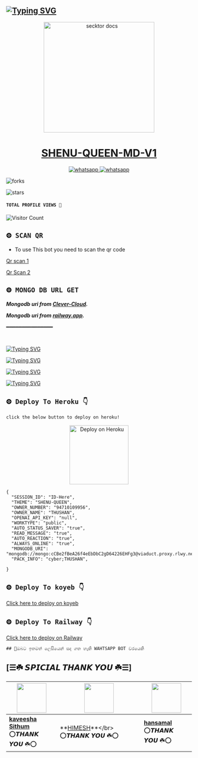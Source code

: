   ## [![Typing SVG](https://readme-typing-svg.herokuapp.com?font=Rockstar-ExtraBold&color=F33A6A&lines=𝐇𝐈+𝐈𝐀𝐌+🅂𝗛𝗘𝗡𝗨╺+🅀𝗨𝗘𝗘𝗡+-+𝗕𝗢𝗧.;𝙿𝙾𝚆𝙴𝚁𝙳+𝙱𝚈:+𝙳𝙺+𝚃𝙷𝚄𝚂𝙷𝙰𝙽+𝚃𝙴𝙰𝙼;ℂ𝕣𝕖𝕒𝕥𝕖𝕕+𝕓𝕪:+𝘾𝙔.༆𝙏𝙃𝙐𝙎𝙃𝘼𝙉;𝐌𝐑:+☬𝘿𝙆༒𝙏𝙃𝙐𝙎𝙃𝘼𝙉࿐;💕ඉතිං+ඔයල🙃;😁හොදින්+ඉන්නවානේ🧚)](https://git.io/typing-svg)

 <p align="center">  
  <a href="https://youtu.be/It-Ak-aSx0c">
    <img alt="secktor docs" height="300" src="https://i.ibb.co/J5c13yt/Shenu-Queen.png">
    <h1 align="center">SHENU-QUEEN-MD-V1</h1>
  </a>
</p>  
<p align="center">
  <a aria-label="Join our chats" href="https://chat.whatsapp.com/HFyaKoMyFga5QE7rdFYOPA" target="_blank">
    <img alt="whatsapp" src="https://img.shields.io/badge/Join Group-25D366?style=for-the-badge&logo=whatsapp&logoColor=white" />
  </a>
<a aria-label="Bot Whatsapp" href="[https://chat.whatsapp.com/J6C3xxf5VAp0FW0KidBTwf](https://wa.me/94710109956?text=.menu)" target="_blank">
    <img alt="whatsapp" src="https://img.shields.io/badge/Bot%20Whatsapp-25D366?style=for-the-badge&logo=whatsapp&logoColor=white" />
  </a>
  
</p>
    
    
 ![forks](https://img.shields.io/github/forks/TSTHUSHAN/SHENU-QUEEN-MD?label=Forks&style=social)

![stars](https://img.shields.io/github/stars/TSTHUSHAN/SHENU-QUEEN-MDi?style=social)
  
#### ```TOTAL PROFILE VIEWS 🧚```
![Visitor Count](https://profile-counter.glitch.me/CYBER-THUSHAN/count.svg) 


## `⨷ SCAN QR`

- To use This bot you need to scan the qr code<br>

[Qr scan 1](https://shenu-queen-1-00000-3f62d4bbb3d4.herokuapp.com/session)

[Qr Scan 2](https://replit.com/@mrthushan200721/SHENU-QUEEN-MD-V1?v=1
)


## `⨷ MONGO DB URL GET`

 ***Mongodb uri from [Clever-Cloud](https://api.clever-cloud.com/v2/session/login).***

***Mongodb uri from [railway.app](https://railway.app).***

━━━━━━━━━━━━━━━




## <p align="center">
  <a href="#"><img src="http://readme-typing-svg.herokuapp.com?color=d1fa02&center=true&vCenter=true&multiline=false&lines=𝙃𝙊𝙒+𝘾𝘼𝙉+𝙃𝙀𝙇𝙋+𝙔𝙊𝙐  👩‍🔧" alt="">
</p>
  <a href="https://git.io/typing-svg"><img src="https://readme-typing-svg.demolab.com?font=Fira+Code&pause=1000&width=435&lines=THE+BEST+WHATSAPP+BOT" alt="Typing SVG" /></a>

  
  <a href="https://git.io/typing-svg"><img src="https://readme-typing-svg.demolab.com?font=Fira+Code&pause=1000&width=435&lines=MULITE+DIVICE+WHATSAPP+BOT+NEW+2023" alt="Typing SVG" /></a>

  <a href="https://git.io/typing-svg"><img src="https://readme-typing-svg.demolab.com?font=Fira+Code&pause=1000&width=435&lines=CREATED+BY;CYBER+THUSHAN+" alt="Typing SVG" /></a>

  <a href="https://git.io/typing-svg"><img src="https://readme-typing-svg.demolab.com?font=Fira+Code&pause=1000&width=435&lines=MY+NUMBER;710109956" alt="Typing SVG" /></a>


## `⨷ Deploy To Heroku 👇` 

```bash
click the below button to deploy on heroku!
```


<p align="center" >
    <a href="https://heroku.com/deploy?template=https://github.com/mrhansamala/-Queen-Nethu-MD-Bot-">
    <img src="https://www.herokucdn.com/deploy/button.png" width="160px" alt="Deploy on Heroku" >
    </a>


```
{
  "SESSION_ID": "ID-Here",
  "THEME": "SHENU-QUEEN",
  "OWNER_NUMBER": "94710109956",
  "OWNER_NAME": "THUSHAN",
  "OPENAI_API_KEY": "null",
  "WORKTYPE": "public",
  "AUTO_STATUS_SAVER": "true",
  "READ_MESSAGE": "true",
  "AUTO_REACTION": "true",
  "ALWAYS_ONLINE": "true",
  "MONGODB_URI": "mongodb://mongo:cCBe2fBeA26f4eEbDbC2gD64226EHFg3@viaduct.proxy.rlwy.net:34483",
  "PACK_INFO": "cyber;THUSHAN",
   
}
```
  
  












## `⨷ Deploy To koyeb 👇` 
  
  [Click here to deploy on koyeb](https://app.koyeb.com/)
<br>



## `⨷ Deploy To Railway 👇` 
  
  [Click here to deploy on Railway](https://railway.app?referralCode=FnnJ_C)
<br>


```
## 🔰ඔබට ඉතමත් ලෙසියෙන් සද ගත හැකි WAHTSAPP BOT වරයෙකි
```


## [☰☘️ 𝙎𝙋𝙄𝘾𝙄𝘼𝙇 𝙏𝙃𝘼𝙉𝙆 𝙔𝙊𝙐 ☘️☰]

| <a href="https://kaveeshasithum.netlify.app/"><img src="https://telegra.ph/file/b9d966873dea349df90a8.jpg" width=80 height=80></a> | <a href="http://tiktok.com/@hirutalks"><img src="https://telegra.ph/file/fb903cab55a4352357b76.jpg" width=80 height=80></a> | <img src="https://telegra.ph/file/506e06c7ff382161f2eeb.jpg" width=80 height=80></a> |
|---|---|---|
| **[kaveesha Sithum](https://github.com/kaveesha-sithum)**</br>⭕𝙏𝙃𝘼𝙉𝙆 𝙔𝙊𝙐 ☘️⭕</br> | **[HIMESH](https://github.com/kumarahimes](http://tiktok.com/@hirutalks))**</br> ⭕𝙏𝙃𝘼𝙉𝙆 𝙔𝙊𝙐 ☘️⭕ | **[hansamal]()**</br>⭕𝙏𝙃𝘼𝙉𝙆 𝙔𝙊𝙐 ☘️⭕











